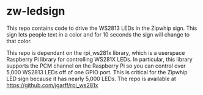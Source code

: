 # zw-ledsign

This repo contains code to drive the WS2813 LEDs in the Zipwhip sign. This sign lets people text in a color and for 10 seconds the sign will change to that color.

This repo is dependant on the rpi_ws281x library, which is a userspace Raspberry Pi library for controlling WS281X LEDs. In particular, this library
supports the PCM channel on the Raspberry Pi so you can control over 5,000 WS2813 LEDs off of one GPIO port. This is critical for the Zipwhip LED sign because
it has nearly 5,000 LEDs. The repo is available at https://github.com/jgarff/rpi_ws281x


